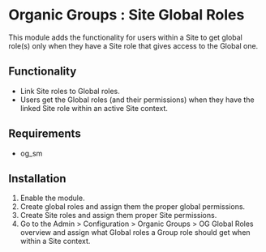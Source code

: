 # Organic Groups : Site Global Roles
This module adds the functionality for users within a Site to get global role(s)
only when they have a Site role that gives access to the Global one.



## Functionality
* Link Site roles to Global roles.
* Users get the Global roles (and their permissions) when they have the linked
  Site role within an active Site context.



## Requirements
* og_sm



## Installation
1. Enable the module.
2. Create global roles and assign them the proper global permissions.
3. Create Site roles and assign them proper Site permissions.
4. Go to the Admin > Configuration > Organic Groups > OG Global Roles overview
   and assign what Global roles a Group role should get when within a Site
   context.


